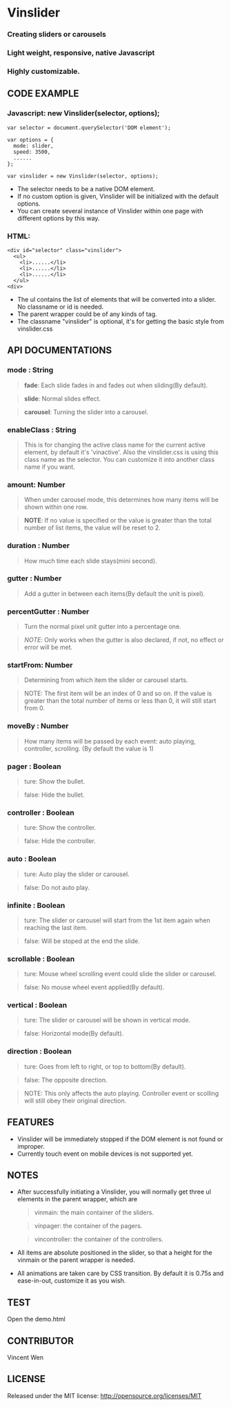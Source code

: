 # Vinslider

### Creating sliders or carousels
### Light weight, responsive, native Javascript
### Highly customizable.

## CODE EXAMPLE

### Javascript: new Vinslider(selector, options);

    var selector = document.querySelector('DOM element');
    
    var options = {
      mode: slider,
      speed: 3500,
      ......
    };
    
    var vinslider = new Vinslider(selector, options);

* The selector needs to be a native DOM element.
* If no custom option is given, Vinslider will be initialized with the default options.
* You can create several instance of Vinslider within one page with different options by this way.

### HTML: 

    <div id="selector" class="vinslider">
      <ul>
        <li>......</li>
        <li>......</li>
        <li>......</li>
      </ul>
    <div>

* The ul contains the list of elements that will be converted into a slider. No classname or id is needed.
* The parent wrapper could be of any kinds of tag.
* The classname "vinslider" is optional, it's for getting the basic style from vinslider.css
    
## API DOCUMENTATIONS

### mode : String
> **fade**: Each slide fades in and fades out when sliding(By default).

> **slide**: Normal slides effect.

> **carousel**: Turning the slider into a carousel. 

### enableClass : String

> This is for changing the active class name for the current active element, by default it's 'vinactive'. Also the vinslider.css is using this class name as the selector. You can customize it into another class name if you want.

### amount: Number

> When under carousel mode, this determines how many items will be shown within one row.

> **NOTE**: If no value is specified or the value is greater than the total number of list items, the value will be reset to 2.

### duration : Number
> How much time each slide stays(mini second).

### gutter : Number
> Add a gutter in between each items(By default the unit is pixel).

### percentGutter : Number
> Turn the normal pixel unit gutter into a percentage one.

> *NOTE*: Only works when the gutter is also declared, if not, no effect or error will be met.

### startFrom: Number
> Determining from which item the slider or carousel starts. 

> NOTE: The first item will be an index of 0 and so on. If the value is greater than the total number of items or less than 0, it will still start from 0.

### moveBy : Number
> How many items will be passed by each event: auto playing, controller, scrolling. (By default the value is 1)

### pager : Boolean
> ture: Show the bullet.

> false: Hide the bullet.

### controller : Boolean
> ture: Show the controller.

> false: Hide the controller.

### auto : Boolean
> ture: Auto play the slider or carousel.

> false: Do not auto play.

### infinite : Boolean
> ture: The slider or carousel will start from the 1st item again when reaching the last item.

> false: Will be stoped at the end the slide.

### scrollable : Boolean
> ture: Mouse wheel scrolling event could slide the slider or carousel.

> false: No mouse wheel event applied(By default).

### vertical : Boolean
> ture: The slider or carousel will be shown in vertical mode. 

> false: Horizontal mode(By default). 

### direction : Boolean
> ture: Goes from left to right, or top to bottom(By default).

> false: The opposite direction.

> NOTE: This only affects the auto playing. Controller event or scolling will still obey their original direction.

## FEATURES

* Vinslider will be immediately stopped if the DOM element is not found or improper.
* Currently touch event on mobile devices is not supported yet.

## NOTES
* After successfully initiating a Vinslider, you will normally get three ul elements in the parent wrapper, which are 
  > vinmain: the main container of the sliders.

  > vinpager: the container of the pagers.
  
  > vincontroller: the container of the controllers.
* All items are absolute positioned in the slider, so that a height for the vinmain or the parent wrapper is needed.
* All animations are taken care by CSS transition. By default it is 0.75s and ease-in-out, customize it as you wish.

## TEST

Open the demo.html

## CONTRIBUTOR

Vincent Wen

## LICENSE

Released under the MIT license: http://opensource.org/licenses/MIT

